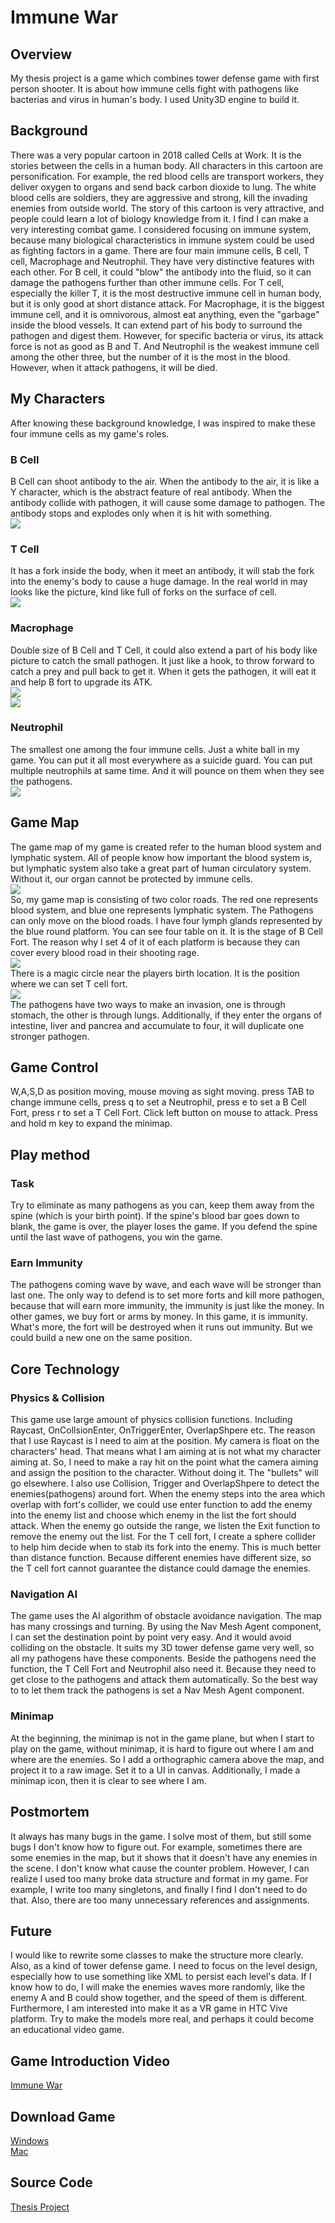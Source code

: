 # Immune War
## Overview
My thesis project is a game which combines tower defense game with first person shooter. It is about how immune cells fight with pathogens like bacterias and virus in human's body. I used Unity3D engine to build it. 
## Background
There was a very popular cartoon in 2018 called Cells at Work. It is the stories between the cells in a human body. All characters in this cartoon are personification. For example, the red blood cells are transport workers, they deliver oxygen to organs and send back carbon dioxide to lung. The white blood cells are soldiers, they are aggressive and strong, kill the invading enemies from outside world. The story of this cartoon is very attractive, and people could learn a lot of biology knowledge from it. I find I can make a very interesting combat game.
I considered focusing on immune system, because many biological characteristics in immune system could be used as fighting factors in a game. There are four main immune cells, B cell, T cell, Macrophage and Neutrophil. They have very distinctive features with each other. For B cell, it could "blow" the antibody into the fluid, so it can damage the pathogens further than other immune cells. For T cell, especially the killer T, it is the most destructive immune cell in human body, but it is only good at short distance attack. For Macrophage, it is the biggest immune cell, and it is omnivorous, almost eat anything, even the "garbage" inside the blood vessels. It can extend part of his body to surround the pathogen and digest them. However, for specific bacteria or virus, its attack force is not as good as B and T. And Neutrophil is the weakest immune cell among the other three, but the number of it is the most in the blood. However, when it attack pathogens, it will be died.
## My Characters
After knowing these background knowledge, I was inspired to make these four immune cells as my game's roles. 
### B Cell
B Cell can shoot antibody to the air. When the antibody to the air, it is like a Y character, which is the abstract feature of real antibody. When the antibody collide with pathogen, it will cause some damage to pathogen. The antibody stops and explodes only when it is hit with something.  
![](Images/BCell.png)    
### T Cell
It has a fork inside the body, when it meet an antibody, it will stab the fork into the enemy's body to cause a huge damage. In the real world in may looks like the picture, kind like full of forks on the surface of cell.  
![](Images/TCell.png)  
### Macrophage
Double size of B Cell and T Cell, it could also extend a part of his body like picture to catch the small pathogen. It just like a hook, to throw forward to catch a prey and pull back to get it. When it gets the pathogen, it will eat it and help B fort to upgrade its ATK.  
![](Images/MCell.png)  
![](Images/MCellAttack.png)  
### Neutrophil
The smallest one among the four immune cells. Just a white ball in my game. You can put it all most everywhere as a suicide guard. You can put multiple neutrophils at same time. And it will pounce on them when they see the pathogens.  
![](Images/NCell.png)  
## Game Map
The game map of my game is created refer to the human blood system and lymphatic system. All of people know how important the blood system is, but lymphatic system also take a great part of human circulatory system. Without it, our organ cannot be protected by immune cells.  
![](Images/GameMap.png)  
So, my game map is consisting of two color roads. The red one represents blood system, and blue one represents lymphatic system. The Pathogens can only move on the blood roads.
I have four lymph glands represented by the blue round platform. You can see four table on it. It is the stage of B Cell Fort. The reason why I set 4 of it of each platform is because they can cover every blood road in their shooting rage.  
![](Images/LymphaGland.png)  
There is a magic circle near the players birth location. It is the position where we can set T cell fort.  
![](Images/T.png)  
The pathogens have two ways to make an invasion, one is through stomach, the other is through lungs. Additionally, if they enter the organs of intestine, liver and pancrea and accumulate to four, it will duplicate one stronger pathogen. 
 
## Game Control
W,A,S,D as position moving, mouse moving as sight moving. press TAB to change immune cells, press q to set a Neutrophil, press e to set a B Cell Fort, press r to set a T Cell Fort. Click left button on mouse to attack. Press and hold m key to expand the minimap.  
## Play method
### Task
Try to eliminate as many pathogens as you can, keep them away from the spine (which is your birth point). If the spine's blood bar goes down to blank, the game is over, the player loses the game. If you defend the spine until the last wave of pathogens, you win the game. 
### Earn Immunity
The pathogens coming wave by wave, and each wave will be stronger than last one. The only way to defend is to set more forts and kill more pathogen, because that will earn more immunity, the immunity is just like the money. In other games, we buy fort or arms by money. In this game, it is immunity. What's more, the fort will be destroyed when it runs out immunity. But we could build a new one on the same position.
## Core Technology
### Physics & Collision
This game use large amount of physics collision functions. Including Raycast, OnCollsionEnter, OnTriggerEnter, OverlapShpere etc. The reason that I use Raycast is I need to aim at the position. My camera is float on the characters' head. That means what I am aiming at is not what my character aiming at. So, I need to make a ray hit on the point what the camera aiming and assign the position to the character. Without doing it. The "bullets" will go elsewhere. 
I also use Collision, Trigger and OverlapShpere to detect the enemies(pathogens) around fort. When the enemy steps into the area which overlap with fort's collider, we could use enter function to add the enemy into the enemy list and choose which enemy in the list the fort should attack. When the enemy go outside the range, we listen the Exit function to remove the enemy out the list. 
For the T cell fort, I create a sphere collider to help him decide when to stab its fork into the enemy. This is much better than distance function. Because different enemies have different size, so the T cell fort cannot guarantee the distance could damage the enemies.
### Navigation AI
The game uses the AI algorithm of obstacle avoidance navigation. The map has many crossings and turning. By using the Nav Mesh Agent component, I can set the destination point by point very easy. And it would avoid colliding on the obstacle. It suits my 3D tower defense game very well, so all my pathogens have these components.
Beside the pathogens need the function, the T Cell Fort and Neutrophil also need it. Because they need to get close to the pathogens and attack them automatically. So the best way to to let them track the pathogens is set a Nav Mesh Agent component.
### Minimap
At the beginning, the minimap is not in the game plane, but when I start to play on the game, without minimap, it is hard to figure out where I am and where are the enemies. So I add a orthographic camera above the map, and project it to a raw image. Set it to a UI in canvas. Additionally, I made a minimap icon, then it is clear to see where I am.
## Postmortem
It always has many bugs in the game. I solve most of them, but still some bugs I don't know how to figure out. For example, sometimes there are some enemies in the map, but it shows that it doesn't have any enemies in the scene. I don't know what cause the counter problem. However, I can realize I used too many broke data structure and format in my game. For example, I write too many singletons, and finally I find I don't need to do that. Also, there are too many unnecessary references and assignments. 
## Future
I would like to rewrite some classes to make the structure more clearly. Also, as a kind of tower defense game. I need to focus on the level design, especially how to use something like XML to persist each level's data. If I know how to do, I will make the enemies waves more randomly, like the enemy A and B could show together, and the speed of them is different. 
Furthermore, I am interested into make it as a VR game in HTC Vive platform. Try to make the models more real, and perhaps it could become an educational video game.
## Game Introduction Video
[Immune War](https://youtu.be/9Z0lEwg9t2M)  
## Download Game
[Windows](Immune_War/HaoyunLi_Thesis_WindowsVersion.zip)  
[Mac](Immune_War/HaoyunLi_Thesis_MacVersion.zip)  
## Source Code
[Thesis Project](https://github.com/andydenost/Immune_War/tree/master/Thesis_Project)  


